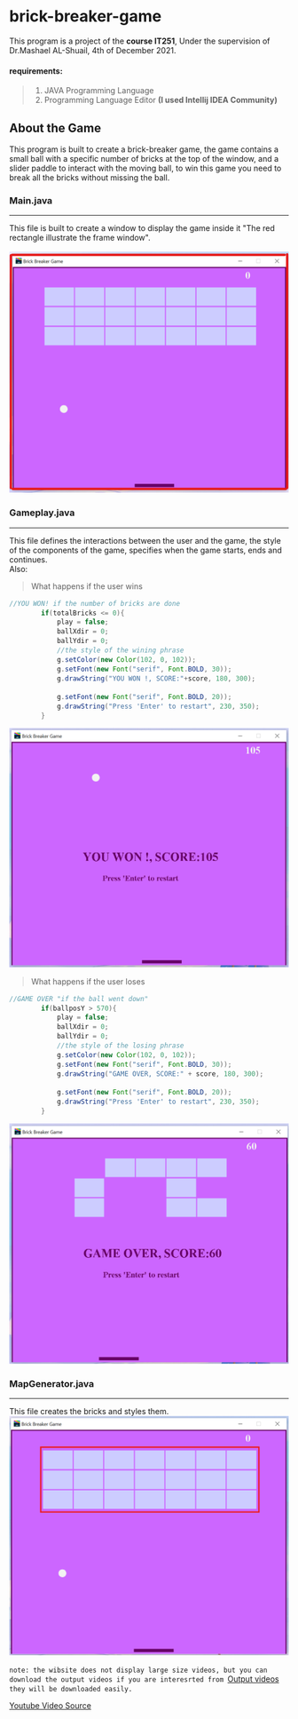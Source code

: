 # brick-breaker-game
This program is a project of the **course IT251**, Under the supervision of Dr.Mashael AL-Shuail, 4th of December 2021.

#### requirements:
> 1. JAVA Programming Language <br/>
> 2. Programming Language Editor **(I used Intellij IDEA Community)**

## About the Game
This program is built to create a brick-breaker game, the game contains a small ball with a specific number of bricks at the top of the window, and a slider paddle to interact with the moving ball, to win this game you need to break all the bricks without missing the ball.

### Main.java
***

This file is built to create a window to display the game inside it "The red rectangle illustrate the frame window". <br/><br/>
![The Frame window](Images_of_ReadomeFile/WindowFrame.png)


### Gameplay.java
***

This file defines the interactions between the user and the game, the style of the components of the game, specifies when the game starts, ends and continues.<br/> Also: <br/>

>What happens if the user wins
```java
//YOU WON! if the number of bricks are done
        if(totalBricks <= 0){
            play = false;
            ballXdir = 0;
            ballYdir = 0;
            //the style of the wining phrase
            g.setColor(new Color(102, 0, 102));
            g.setFont(new Font("serif", Font.BOLD, 30));
            g.drawString("YOU WON !, SCORE:"+score, 180, 300);

            g.setFont(new Font("serif", Font.BOLD, 20));
            g.drawString("Press 'Enter' to restart", 230, 350);
        }
``` 
![You Won Phrase](Images_of_ReadomeFile/YouWon.png)

> What happens if the user loses
```java
//GAME OVER "if the ball went down"
        if(ballposY > 570){
            play = false;
            ballXdir = 0;
            ballYdir = 0;
            //the style of the losing phrase
            g.setColor(new Color(102, 0, 102));
            g.setFont(new Font("serif", Font.BOLD, 30));
            g.drawString("GAME OVER, SCORE:" + score, 180, 300);

            g.setFont(new Font("serif", Font.BOLD, 20));
            g.drawString("Press 'Enter' to restart", 230, 350);
        }
```
![Game Over Phrase](Images_of_ReadomeFile/GameOver.png)

### MapGenerator.java
***
This file creates the bricks and styles them.
![Bricks Map](Images_of_ReadomeFile/Bricks.png)

`note: the wibsite does not display large size videos, but you can download the output videos if you are interesrted from `[Output videos](https://github.com/Lady-aouto/brick-breaker-game/tree/main/Video%20outputs) `they will be downloaded easily.` <br/>

[Youtube Video Source](https://www.youtube.com/watch?v=K9qMm3JbOH0&t=140s&ab_channel=AwaisMirza)
